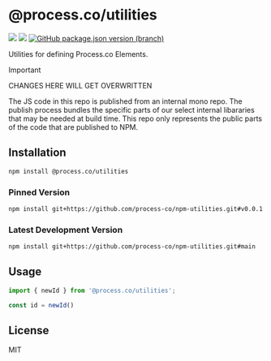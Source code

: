 # @process.co/utilities
[<img src="https://img.shields.io/npm/v/%40process.co%2Futilities" />](https://www.npmjs.com/package/@process.co/utilities) 
[<img src="https://img.shields.io/github/v/release/process-co/npm-utilities" />](https://github.com/process-co/npm-utilities/releases/latest) 
[<img alt="GitHub package.json version (branch)" src="https://img.shields.io/github/package-json/v/process-co/npm-utilities/main?color=%23AA00AA" />
](https://github.com/process-co/npm-utilities#main)


Utilities for defining Process.co Elements.



> [!IMPORTANT] 
> CHANGES HERE WILL GET OVERWRITTEN<br/>
> 
> The JS code in this repo is published from an internal mono repo. The publish process bundles the specific parts of our select internal libararies that may be needed at build time. This repo only represents the public parts of the code that are published to NPM.


## Installation

```bash
npm install @process.co/utilities
```

### Pinned Version
```bash
npm install git+https://github.com/process-co/npm-utilities.git#v0.0.1
```

### Latest Development Version
```bash
npm install git+https://github.com/process-co/npm-utilities.git#main
```

## Usage

```typescript
import { newId } from '@process.co/utilities';

const id = newId()

```

## License

MIT 


